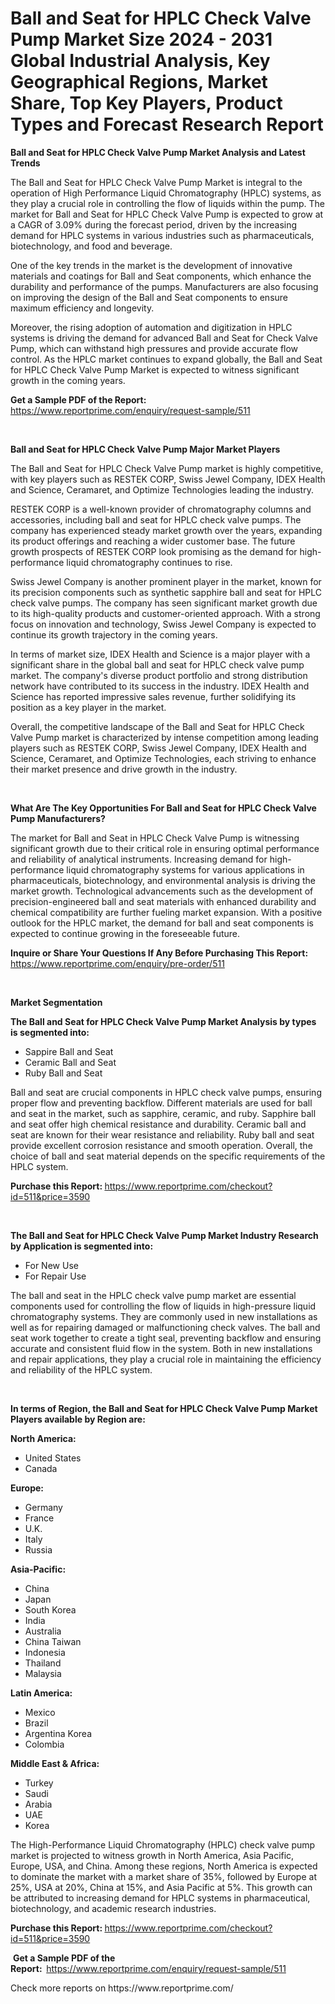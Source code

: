 <p><h1>Ball and Seat for HPLC Check Valve Pump Market Size 2024 - 2031 Global Industrial Analysis, Key Geographical Regions, Market Share, Top Key Players, Product Types and Forecast Research Report</h1></p><p><strong>Ball and Seat for HPLC Check Valve Pump Market Analysis and Latest Trends</strong></p>
<p><p>The Ball and Seat for HPLC Check Valve Pump Market is integral to the operation of High Performance Liquid Chromatography (HPLC) systems, as they play a crucial role in controlling the flow of liquids within the pump. The market for Ball and Seat for HPLC Check Valve Pump is expected to grow at a CAGR of 3.09% during the forecast period, driven by the increasing demand for HPLC systems in various industries such as pharmaceuticals, biotechnology, and food and beverage.</p><p>One of the key trends in the market is the development of innovative materials and coatings for Ball and Seat components, which enhance the durability and performance of the pumps. Manufacturers are also focusing on improving the design of the Ball and Seat components to ensure maximum efficiency and longevity.</p><p>Moreover, the rising adoption of automation and digitization in HPLC systems is driving the demand for advanced Ball and Seat for Check Valve Pump, which can withstand high pressures and provide accurate flow control. As the HPLC market continues to expand globally, the Ball and Seat for HPLC Check Valve Pump Market is expected to witness significant growth in the coming years.</p></p>
<p><strong>Get a Sample PDF of the Report:&nbsp;</strong> <a href="https://www.reportprime.com/enquiry/request-sample/511">https://www.reportprime.com/enquiry/request-sample/511</a></p>
<p>&nbsp;</p>
<p><strong>Ball and Seat for HPLC Check Valve Pump Major Market Players</strong></p>
<p><p>The Ball and Seat for HPLC Check Valve Pump market is highly competitive, with key players such as RESTEK CORP, Swiss Jewel Company, IDEX Health and Science, Ceramaret, and Optimize Technologies leading the industry. </p><p>RESTEK CORP is a well-known provider of chromatography columns and accessories, including ball and seat for HPLC check valve pumps. The company has experienced steady market growth over the years, expanding its product offerings and reaching a wider customer base. The future growth prospects of RESTEK CORP look promising as the demand for high-performance liquid chromatography continues to rise.</p><p>Swiss Jewel Company is another prominent player in the market, known for its precision components such as synthetic sapphire ball and seat for HPLC check valve pumps. The company has seen significant market growth due to its high-quality products and customer-oriented approach. With a strong focus on innovation and technology, Swiss Jewel Company is expected to continue its growth trajectory in the coming years.</p><p>In terms of market size, IDEX Health and Science is a major player with a significant share in the global ball and seat for HPLC check valve pump market. The company's diverse product portfolio and strong distribution network have contributed to its success in the industry. IDEX Health and Science has reported impressive sales revenue, further solidifying its position as a key player in the market.</p><p>Overall, the competitive landscape of the Ball and Seat for HPLC Check Valve Pump market is characterized by intense competition among leading players such as RESTEK CORP, Swiss Jewel Company, IDEX Health and Science, Ceramaret, and Optimize Technologies, each striving to enhance their market presence and drive growth in the industry.</p></p>
<p>&nbsp;</p>
<p><strong>What Are The Key Opportunities For Ball and Seat for HPLC Check Valve Pump Manufacturers?</strong></p>
<p><p>The market for Ball and Seat in HPLC Check Valve Pump is witnessing significant growth due to their critical role in ensuring optimal performance and reliability of analytical instruments. Increasing demand for high-performance liquid chromatography systems for various applications in pharmaceuticals, biotechnology, and environmental analysis is driving the market growth. Technological advancements such as the development of precision-engineered ball and seat materials with enhanced durability and chemical compatibility are further fueling market expansion. With a positive outlook for the HPLC market, the demand for ball and seat components is expected to continue growing in the foreseeable future.</p></p>
<p><strong>Inquire or Share Your Questions If Any Before Purchasing This Report:</strong> <a href="https://www.reportprime.com/enquiry/pre-order/511">https://www.reportprime.com/enquiry/pre-order/511</a></p>
<p>&nbsp;</p>
<p><strong>Market Segmentation</strong></p>
<p><strong>The Ball and Seat for HPLC Check Valve Pump Market Analysis by types is segmented into:</strong></p>
<p><ul><li>Sappire Ball and Seat</li><li>Ceramic Ball and Seat</li><li>Ruby Ball and Seat</li></ul></p>
<p><p>Ball and seat are crucial components in HPLC check valve pumps, ensuring proper flow and preventing backflow. Different materials are used for ball and seat in the market, such as sapphire, ceramic, and ruby. Sapphire ball and seat offer high chemical resistance and durability. Ceramic ball and seat are known for their wear resistance and reliability. Ruby ball and seat provide excellent corrosion resistance and smooth operation. Overall, the choice of ball and seat material depends on the specific requirements of the HPLC system.</p></p>
<p><strong>Purchase this Report:&nbsp;</strong><a href="https://www.reportprime.com/checkout?id=511&price=3590">https://www.reportprime.com/checkout?id=511&price=3590</a></p>
<p>&nbsp;</p>
<p><strong>The Ball and Seat for HPLC Check Valve Pump Market Industry Research by Application is segmented into:</strong></p>
<p><ul><li>For New Use</li><li>For Repair Use</li></ul></p>
<p><p>The ball and seat in the HPLC check valve pump market are essential components used for controlling the flow of liquids in high-pressure liquid chromatography systems. They are commonly used in new installations as well as for repairing damaged or malfunctioning check valves. The ball and seat work together to create a tight seal, preventing backflow and ensuring accurate and consistent fluid flow in the system. Both in new installations and repair applications, they play a crucial role in maintaining the efficiency and reliability of the HPLC system.</p></p>
<p>&nbsp;</p>
<p><strong>In terms of Region, the Ball and Seat for HPLC Check Valve Pump Market Players available by Region are:</strong></p>
<p>
    <p> <strong> North America: </strong>
        <ul>
            <li>United States</li>
            <li>Canada</li>
        </ul>
        </p> 
    <p> <strong> Europe: </strong>
        <ul>
            <li>Germany</li>
            <li>France</li>
            <li>U.K.</li>
            <li>Italy</li>
            <li>Russia</li>
        </ul>
        </p> 
    <p> <strong> Asia-Pacific: </strong>
        <ul>
            <li>China</li>
            <li>Japan</li>
            <li>South Korea</li>
            <li>India</li>
            <li>Australia</li>
            <li>China Taiwan</li>
            <li>Indonesia</li>
            <li>Thailand</li>
            <li>Malaysia</li>
        </ul>
        </p> 
    <p> <strong> Latin America: </strong>
        <ul>
            <li>Mexico</li>
            <li>Brazil</li>
            <li>Argentina Korea</li>
            <li>Colombia</li>
        </ul>
        </p> 
    <p> <strong> Middle East & Africa: </strong>
        <ul>
            <li>Turkey</li>
            <li>Saudi</li>
            <li>Arabia</li>
            <li>UAE</li>
            <li>Korea</li>
        </ul>
    </p>
    </p>
<p><p>The High-Performance Liquid Chromatography (HPLC) check valve pump market is projected to witness growth in North America, Asia Pacific, Europe, USA, and China. Among these regions, North America is expected to dominate the market with a market share of 35%, followed by Europe at 25%, USA at 20%, China at 15%, and Asia Pacific at 5%. This growth can be attributed to increasing demand for HPLC systems in pharmaceutical, biotechnology, and academic research industries.</p></p>
<p><strong>Purchase this Report: </strong><a href="https://www.reportprime.com/checkout?id=511&price=3590">https://www.reportprime.com/checkout?id=511&price=3590</a></p>
<p>&nbsp;<strong>Get a Sample PDF of the Report:&nbsp;&nbsp;</strong><a href="https://www.reportprime.com/enquiry/request-sample/511">https://www.reportprime.com/enquiry/request-sample/511</a></p>
<p><strong></strong></p>
<p>Check more reports on https://www.reportprime.com/</p>
